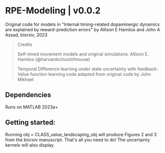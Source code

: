 # RPE-Modeling | v0.0.2
Original code for models in "Internal timing-related dopaminergic dynamics are explained by reward-prediction errors" by Allison E Hamilos and John A Assad, biorxiv, 2023

> Credits
>
>   Self-timed movement models and original simulations:  Allison E. Hamilos (@harvardschoolofmouse)
>
>   Temporal Difference learning under state uncertainty with feedback:  Value function learning code adapted from original code by John Mikhael
> 

## Dependencies

Runs on MATLAB 2023a+

## Getting started:

Running obj = CLASS_value_landscaping_obj will produce Figures 2 and 3 from the biorxiv manuscript. That's all you need to do! The uncertainty kernels will also display. 

